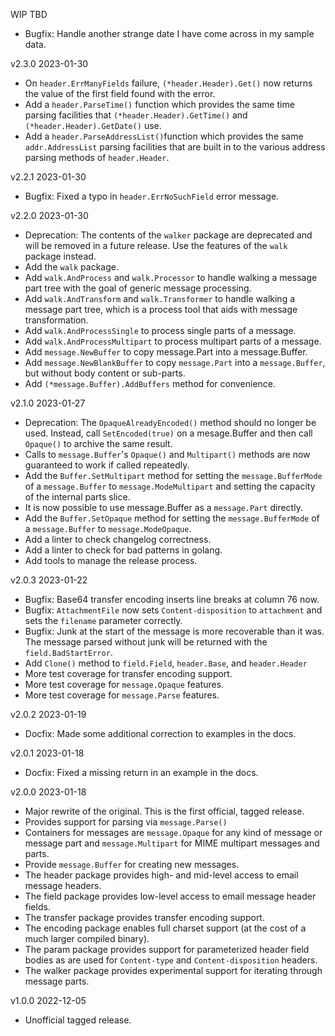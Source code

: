 WIP  TBD

 * Bugfix: Handle another strange date I have come across in my sample data.

v2.3.0  2023-01-30

 * On `header.ErrManyFields` failure, `(*header.Header).Get()` now returns the value of the first field found with the error.
 * Add a `header.ParseTime()` function which provides the same time parsing facilities that `(*header.Header).GetTime()` and `(*header.Header).GetDate()` use.
 * Add a `header.ParseAddressList()`function which provides the same `addr.AddressList` parsing facilities that are built in to the various address parsing methods of `header.Header`.

v2.2.1  2023-01-30

 * Bugfix: Fixed a typo in `header.ErrNoSuchField` error message.

v2.2.0  2023-01-30

 * Deprecation: The contents of the `walker` package are deprecated and will be removed in a future release. Use the features of the `walk` package instead.
 * Add the `walk` package.
 * Add `walk.AndProcess` and `walk.Processor` to handle walking a message part tree with the goal of generic message processing.
 * Add `walk.AndTransform` and `walk.Transformer` to handle walking a message part tree, which is a process tool that aids with message transformation.
 * Add `walk.AndProcessSingle` to process single parts of a message.
 * Add `walk.AndProcessMultipart` to process multipart parts of a message.
 * Add `message.NewBuffer` to copy message.Part into a message.Buffer.
 * Add `message.NewBlankBuffer` to copy `message.Part` into a `message.Buffer`, but without body content or sub-parts.
 * Add `(*message.Buffer).AddBuffers` method for convenience.

v2.1.0  2023-01-27

 * Deprecation: The `OpaqueAlreadyEncoded()` method should no longer be used. Instead, call `SetEncoded(true)` on a mesage.Buffer and then call `Opaque()` to archive the same result.
 * Calls to `message.Buffer`'s `Opaque()` and `Multipart()` methods are now guaranteed to work if called repeatedly.
 * Add the `Buffer.SetMultipart` method for setting the `message.BufferMode` of a `message.Buffer` to `message.ModeMultipart` and setting the capacity of the internal parts slice.
 * It is now possible to use message.Buffer as a `message.Part` directly.
 * Add the `Buffer.SetOpaque` method for setting the `message.BufferMode` of a `message.Buffer` to `message.ModeOpaque`.
 * Add a linter to check changelog correctness.
 * Add a linter to check for bad patterns in golang.
 * Add tools to manage the release process.

v2.0.3  2023-01-22

 * Bugfix: Base64 transfer encoding inserts line breaks at column 76 now.
 * Bugfix: `AttachmentFile` now sets `Content-disposition` to `attachment` and sets the `filename` parameter correctly.
 * Bugfix: Junk at the start of the message is more recoverable than it was. The message parsed without junk will be returned with the `field.BadStartError`.
 * Add `Clone()` method to `field.Field`, `header.Base`, and `header.Header`
 * More test coverage for transfer encoding support.
 * More test coverage for `message.Opaque` features.
 * More test coverage for `message.Parse` features.

v2.0.2  2023-01-19

 * Docfix: Made some additional correction to examples in the docs.

v2.0.1  2023-01-18

 * Docfix: Fixed a missing return in an example in the docs.

v2.0.0  2023-01-18

 * Major rewrite of the original. This is the first official, tagged release.
 * Provides support for parsing via `message.Parse()`
 * Containers for messages are `message.Opaque` for any kind of message or message part and `message.Multipart` for MIME multipart messages and parts.
 * Provide `message.Buffer` for creating new messages.
 * The header package provides high- and mid-level access to email message headers.
 * The field package provides low-level access to email message header fields.
 * The transfer package provides transfer encoding support.
 * The encoding package enables full charset support (at the cost of a much larger compiled binary).
 * The param package provides support for parameterized header field bodies as are used for `Content-type` and `Content-disposition` headers.
 * The walker package provides experimental support for iterating through message parts.

v1.0.0  2022-12-05

 * Unofficial tagged release.
